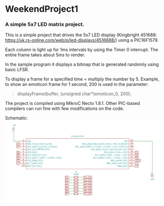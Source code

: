 # WeekendProject1

### A simple 5x7 LED matrix project.

This is a simple project that drives the 5x7 LED display (Kingbright 451688: https://uk.rs-online.com/web/p/led-displays/4516688/) using a PIC16F1579.

Each column is light up for 1ms intervals by using the Timer 0 interrupt. The entire frame takes about 5ms to render.

In the sample program it displays a bitmap that is generated randomly using basic LFSR.

To display a frame for a specified time = multiply the number by 5. Example, to show an emoticon frame for 1 second, 200 is used in the parameter:
> displayFrame(buffer, (unsigned char*)emoticon_0, 200);

The project is compiled using MikroC Necto 1.8.1. Other PIC-based compilers can run fine with few modifications on the code.

Schematic:
![alt_tag](https://github.com/nyh-workshop/WeekendProject1/blob/main/schematic.png)

